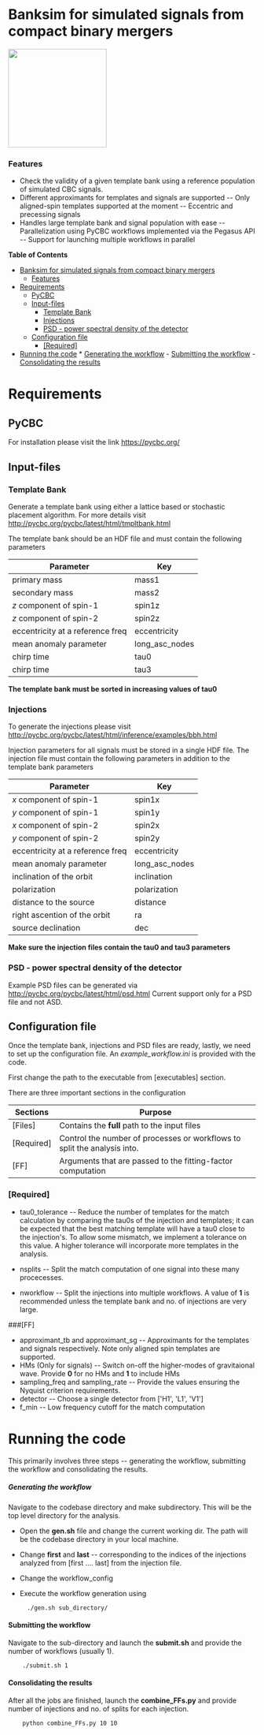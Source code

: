 
# Banksim for simulated signals from compact binary mergers

<img src="https://user-images.githubusercontent.com/57347943/212838481-5f67c0d0-1607-4c69-9b72-f9c6143735b0.png" width="200"/>


### Features

- Check the validity of a given template bank using a reference population of simulated CBC signals.
- Different approximants for templates and signals are supported
-- Only aligned-spin templates supported at the moment
--  Eccentric and precessing signals
- Handles large template bank and signal population with ease 
-- Parallelization using PyCBC workflows implemented via the Pegasus API
-- Support for launching multiple workflows in parallel

**Table of Contents**
- [Banksim for simulated signals from compact binary mergers](#banksim-for-simulated-signals-from-compact-binary-mergers)
    + [Features](#features)
- [Requirements](#requirements)
  * [PyCBC](#pycbc)
  * [Input-files](#input-files)
    + [Template Bank](#template-bank)
    + [Injections](#injections)
    + [PSD - power spectral density of the detector](#psd---power-spectral-density-of-the-detector)
  * [Configuration file](#configuration-file)
    + [[Required]](#-required-)
- [Running the code](#running-the-code)
        * [Generating the workflow](#generating-the-workflow)
      - [Submitting the workflow](#submitting-the-workflow)
      - [Consolidating the results](#consolidating-the-results)

# Requirements
## PyCBC
For installation please visit the link https://pycbc.org/

## Input-files
### Template Bank
Generate a template bank using either a lattice based or stochastic placement algorithm. For more details visit http://pycbc.org/pycbc/latest/html/tmpltbank.html

The template bank should be an HDF file and must contain the following parameters 

Parameter | Key
------------- | -------------
primary mass | mass1
secondary mass | mass2
*z* component of spin-1  |  spin1z
*z* component of spin-2  |  spin2z
eccentricity at a reference freq | eccentricity
mean anomaly parameter | long_asc_nodes
chirp time | tau0
chirp time | tau3

**The template bank must be sorted in increasing values of tau0**

### Injections
To generate the injections please visit http://pycbc.org/pycbc/latest/html/inference/examples/bbh.html

Injection parameters for all signals must be stored in a single HDF file.
The injection file must contain the following parameters in addition to the template bank parameters

Parameter | Key
------------- | -------------
*x* component of spin-1  |  spin1x
*y* component of spin-1  |  spin1y
*x* component of spin-2  |  spin2x
*y* component of spin-2  |  spin2y
eccentricity at a reference freq | eccentricity
mean anomaly parameter | long_asc_nodes
inclination of the orbit | inclination
polarization |  polarization
distance to the source | distance
right ascention of the orbit | ra 
source declination | dec

**Make sure the injection files contain the tau0 and tau3 parameters**

### PSD - power spectral density of the detector

Example PSD files can be generated via http://pycbc.org/pycbc/latest/html/psd.html
Current support only for a PSD file and not ASD.

## Configuration file

Once the template bank, injections and PSD files are ready, lastly, we need to set up the configuration file. An *example_workflow.ini*  is provided with the code.

First change the path to the executable from [executables]  section.

There are three important sections in the configuration 

Sections | Purpose
------------- | -------------
[Files]  | Contains the **full** path to the input files
[Required]  | Control the number of processes or workflows to split the analysis into.
[FF] | Arguments that are passed to the fitting-factor computation

### [Required]
+ tau0_tolerance -- Reduce the number of templates for the match calculation by comparing the tau0s of the injection and templates; it can be expected that the best matching template will have a tau0 close to the injection's. To allow some mismatch, we implement a tolerance on this value. A higher tolerance will incorporate more templates in the analysis.

+ nsplits -- Split the match computation of one signal into these many procecesses.

+ nworkflow -- Split the injections into multiple workflows. A value of **1** is recommended unless the template bank and no. of injections are very large.

###[FF]
+ approximant_tb and approximant_sg -- Approximants for the templates and signals respectively. Note only aligned spin templates are supported.
+ HMs (Only for signals)   -- Switch on-off the higher-modes of gravitaional wave. Provide **0** for no HMs and **1** to include HMs
+ sampling_freq and sampling_rate -- Provide the values ensuring the Nyquist criterion requirements.
+ detector -- Choose a single detector from ['H1', 'L1', 'V1']
+ f_min -- Low frequency cutoff for the match computation



# Running the code

This primarily involves three steps -- generating the workflow, submitting the workflow and consolidating the results.

##### Generating the workflow

Navigate to the codebase directory and make subdirectory. This will be the top level directory for the analysis. 

+ Open the **gen.sh** file and change the current working dir. The path will be the codebase directory in your local machine.
+  Change **first** and **last** --  corresponding to the indices of the injections analyzed from [first .... last] from the injection file.
+  Change the workflow_config

+ Execute the workflow generation using

    
        ./gen.sh sub_directory/
    
	

#### Submitting the workflow
Navigate to the sub-directory and launch the **submit.sh** and provide the number of workflows (usually 1).
    
        ./submit.sh 1
    
	
#### Consolidating the results
After all the jobs are finished, launch the **combine_FFs.py** and provide number of injections and no. of splits for each injection.

    
        python combine_FFs.py 10 10
    
